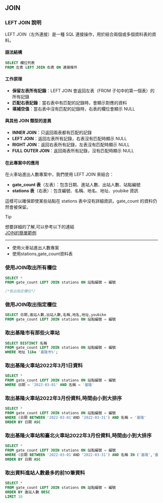 ## JOIN

### LEFT JOIN 說明

LEFT JOIN（左外連接）是一種 SQL 連接操作，用於結合兩個或多個資料表的資料。

#### 語法結構
```sql
SELECT 欄位列表
FROM 左表 LEFT JOIN 右表 ON 連接條件
```

#### 工作原理
- **保留左表所有記錄**：LEFT JOIN 會返回左表（FROM 子句中的第一個表）的所有記錄
- **匹配右表記錄**：當右表中有匹配的記錄時，會顯示對應的資料
- **填補空值**：當右表中沒有匹配的記錄時，右表的欄位會顯示 NULL

#### 與其他 JOIN 類型的差異
- **INNER JOIN**：只返回兩表都有匹配的記錄
- **LEFT JOIN**：返回左表所有記錄，右表沒有匹配時顯示 NULL
- **RIGHT JOIN**：返回右表所有記錄，左表沒有匹配時顯示 NULL
- **FULL OUTER JOIN**：返回兩表所有記錄，沒有匹配時顯示 NULL

#### 在此專案中的應用
在火車站進出人數專案中，我們使用 LEFT JOIN 來結合：
- **gate_count 表**（左表）：包含日期、進站人數、出站人數、站點編號
- **stations 表**（右表）：包含編號、名稱、地名、地址、youbike 資訊

這樣可以確保即使某些站點在 stations 表中沒有詳細資訊，gate_count 的資料仍然會被保留。

> [!TIP]
> 想要詳細的了解,可以參考以下的連結  
> [JOIN的簡單範例](../../上課用sql/JOIN.md)

---

- 使用火車站進出人數專案
- 使用stations,gate_count資料表

### 使用JOIN取出所有欄位

```sql
SELECT * 
FROM gate_count LEFT JOIN stations ON 站點編號 = 編號

/*取出指定欄位*/
```



### 做用JOIN取出指定欄位

```sql
SELECT 日期,進站人數,出站人數,名稱,地名,地址,youbike
FROM gate_count LEFT JOIN stations ON 站點編號 = 編號
```

### 取出基隆市有那些火車站

```sql
SELECT DISTINCT 名稱
FROM gate_count LEFT JOIN stations ON 站點編號 = 編號
WHERE 地址 like '基隆市%';
```

### 取出基隆火車站2022年3月1日資料

```sql
SELECT *
FROM gate_count LEFT JOIN stations ON 站點編號 = 編號
WHERE 日期 = '2022-03-01' AND 名稱 = '基隆'
```

### 取出基隆火車站2022年3月份資料,時間由小到大排序

```sql
SELECT *
FROM gate_count LEFT JOIN stations ON 站點編號 = 編號
WHERE (日期 BETWEEN '2022-03-01'AND '2022-03-31') AND 名稱 = '基隆'
ORDER BY 日期 ASC
```

### 取出基隆火車站和臺北火車站2022年3月份資料,時間由小到大排序

```sql
SELECT *
FROM gate_count LEFT JOIN stations ON 站點編號 = 編號
WHERE (日期 BETWEEN '2022-03-01'AND '2022-03-31') AND 名稱 IN ('基隆','臺北')
ORDER BY 日期 ASC
```

### 取出資料進站人數最多的前10筆資料

```sql
SELECT *
FROM gate_count LEFT JOIN stations ON 站點編號 = 編號
ORDER BY 進站人數 DESC
LIMIT 10
```
